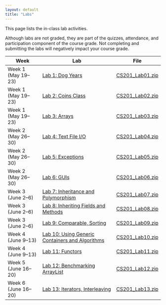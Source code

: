 ```yaml
---
layout: default
title: "Labs"
---
```


This page lists the in-class lab activities.

Although labs are not graded, they are part of the quizzes, attendance,
and participation component of the course grade.  Not completing
and submitting the labs will negatively impact your course grade.

Week | Lab | File
---- | --- | ----
Week 1 (May 19&ndash;23) | [Lab 1: Dog Years](lab01.html) | [CS201\_Lab01.zip](CS201_Lab01.zip)
Week 1 (May 19&ndash;23) | [Lab 2: Coins Class](lab02.html) | [CS201\_Lab02.zip](CS201_Lab02.zip)
Week 1 (May 19&ndash;23) | [Lab 3: Arrays](lab03.html) | [CS201\_Lab03.zip](CS201_Lab03.zip)
Week 2 (May 26&ndash;30) | [Lab 4: Text File I/O](lab04.html) | [CS201\_Lab04.zip](CS201_Lab04.zip)
Week 2 (May 26&ndash;30) | [Lab 5: Exceptions](lab05.html) | [CS201\_Lab05.zip](CS201_Lab05.zip)
Week 2 (May 26&ndash;30) | [Lab 6: GUIs](lab06.html) | [CS201\_Lab06.zip](CS201_Lab06.zip)
Week 3 (June 2&ndash;6) | [Lab 7: Inheritance and Polymorphism](lab07.html) | [CS201\_Lab07.zip](CS201_Lab07.zip)
Week 3 (June 2&ndash;6) | [Lab 8: Inheriting Fields and Methods](lab08.html) | [CS201\_Lab08.zip](CS201_Lab08.zip)
Week 3 (June 2&ndash;6) | [Lab 9: Comparable, Sorting](lab09.html) | [CS201\_Lab09.zip](CS201_Lab09.zip)
Week 4 (June 9&ndash;13) | [Lab 10: Using Generic Containers and Algorithms](lab10.html) | [CS201\_Lab10.zip](CS201_Lab10.zip)
Week 4 (June 9&ndash;13) | [Lab 11: Functors](lab11.html) | [CS201\_Lab11.zip](CS201_Lab11.zip)
Week 5 (June 16&ndash;20) | [Lab 12: Benchmarking ArrayList](lab12.html) | [CS201\_Lab12.zip](CS201_Lab12.zip)
Week 6 (June 16&ndash;20) | [Lab 13: Iterators, Interleaving](lab13.html) | [CS201\_Lab13.zip](CS201_Lab13.zip)

<!--
> <table>
> <col width="13%" />
> <col width="50%" />
> <col width="35%" />
> <thead>
> <tr class="header">
> <th align="left">Date</th>
> <th align="left">Lab</th>
> <th align="left">File</th>
> </tr>
> </thead>
> <tbody>
> <tr class="odd">
> <td align="left">Aug 28</td>
> <td align="left"><a href="lab01.html">Lab 1: Dog Years</a></td>
> <td align="left"><a href="CS201_Lab01.zip">CS201_Lab01.zip</a></td>
> </tr>
> <tr class="even">
> <td align="left">Aug 30</td>
> <td align="left"><a href="lab02.html">Lab 2: Coins class</a></td>
> <td align="left"><a href="CS201_Lab02.zip">CS201_Lab02.zip</a></td>
> </tr>
> <tr class="odd">
> <td align="left">Sep 4</td>
> <td align="left"><a href="lab03.html">Lab 3: Arrays</a></td>
> <td align="left"><a href="CS201_Lab03.zip">CS201_Lab03.zip</a></td>
> </tr>
> <tr class="even">
> <td align="left">Sep 6</td>
> <td align="left"><a href="lab04.html">Lab 4: Text File I/O</a></td>
> <td align="left"><a href="CS201_Lab04.zip">CS201_Lab04.zip</a></td>
> </tr>
> <tr class="odd">
> <td align="left">Sep 11</td>
> <td align="left"><a href="lab05.html">Lab 5: Exceptions</a></td>
> <td align="left"><a href="CS201_Lab05.zip">CS201_Lab05.zip</a></td>
> </tr>
> <tr class="even">
> <td align="left">Sep 13</td>
> <td align="left"><a href="lab06.html">Lab 6: Tic Tac Toe GUI</a></td>
> <td align="left"><a href="CS201_Lab06.zip">CS201_Lab06.zip</a></td>
> </tr>
> <tr class="odd">
> <td align="left">Sep 18</td>
> <td align="left"><a href="lab07.html">Lab 7: Inheritance and Polymorphism</a></td>
> <td align="left"><a href="CS201_Lab07.zip">CS201_Lab07.zip</a></td>
> </tr>
> <tr class="even">
> <td align="left">Sep 20</td>
> <td align="left"><a href="lab08.html">Lab 8: Inheriting Fields and Methods</a></td>
> <td align="left"><a href="CS201_Lab08.zip">CS201_Lab08.zip</a></td>
> </tr>
> <tr class="odd">
> <td align="left">Sep 25</td>
> <td align="left"><a href="lab09.html">Lab 9: Comparable, Sorting</a></td>
> <td align="left"><a href="CS201_Lab09.zip">CS201_Lab09.zip</a></td>
> </tr>
> <tr class="even">
> <td align="left">Sep 27</td>
> <td align="left"><a href="lab10.html">Lab 10: Using Generic Containers and Algorithms</a></td>
> <td align="left"><a href="CS201_Lab10.zip">CS201_Lab10.zip</a></td>
> </tr>
> <tr class="odd">
> <td align="left">Oct 4</td>
> <td align="left"><a href="lab11.html">Lab 11: Functors</a></td>
> <td align="left"><a href="CS201_Lab11.zip">CS201_Lab11.zip</a></td>
> </tr>
> <tr class="even">
> <td align="left">Oct 9</td>
> <td align="left"><a href="lab12.html">Lab 12: Benchmarking ArrayList</a></td>
> <td align="left"><a href="CS201_Lab12.zip">CS201_Lab12.zip</a></td>
> </tr>
> <tr class="odd">
> <td align="left">Oct 16</td>
> <td align="left"><a href="lab13.html">Lab 13: Iterators, Interleaving, and Merging</a></td>
> <td align="left"><a href="CS201_Lab13.zip">CS201_Lab13.zip</a></td>
> </tr>
> <tr class="even">
> <td align="left">Oct 18</td>
> <td align="left"><a href="lab14.html">Lab 14: Generic Algorithms</a></td>
> <td align="left"><a href="CS201_Lab14.zip">CS201_Lab14.zip</a></td>
> </tr>
> <tr class="odd">
> <td align="left">Oct 23</td>
> <td align="left"><a href="lab15.html">Lab 15: List Reversal</a></td>
> <td align="left"><a href="CS201_Lab15.zip">CS201_Lab15.zip</a></td>
> </tr>
> <tr class="even">
> <td align="left">Oct 25</td>
> <td align="left"><a href="lab16.html">Lab 16: Parallel Estimation of π</a></td>
> <td align="left"><a href="CS201_Lab16.zip">CS201_Lab16.zip</a></td>
> </tr>
> <tr class="odd">
> <td align="left">Oct 30</td>
> <td align="left"><a href="lab17.html">Lab 17: Palindromes</a></td>
> <td align="left"><a href="CS201_Lab17.zip">CS201_Lab17.zip</a></td>
> </tr>
> <tr class="even">
> <td align="left">Nov 6</td>
> <td align="left"><a href="lab18.html">Lab 18: Word Count</a></td>
> <td align="left"><a href="CS201_Lab18.zip">CS201_Lab18.zip</a></td>
> </tr>
> <tr class="odd">
> <td align="left">Nov 8</td>
> <td align="left"><a href="lab19.html">Lab 19: Recursion</a></td>
> <td align="left"><a href="CS201_Lab19.zip">CS201_Lab19.zip</a></td>
> </tr>
> <tr class="even">
> <td align="left">Nov 13</td>
> <td align="left"><a href="lab20.html">Lab 20: Advanced Recursion</a></td>
> <td align="left"><a href="CS201_Lab20.zip">CS201_Lab20.zip</a></td>
> </tr>
> <tr class="odd">
> <td align="left">Nov 15</td>
> <td align="left"><a href="lab21.html">Lab 21: Proof By Induction</a></td>
> <td align="left">n/a</td>
> </tr>
> <tr class="even">
> <td align="left">Nov 20</td>
> <td align="left"><a href="lab22.html">Lab 22: Binomial Coefficient</a></td>
> <td align="left"><a href="CS201_Lab22.zip">CS201_Lab22.zip</a></td>
> </tr>
> <tr class="odd">
> <td align="left">Dec 4</td>
> <td align="left"><a href="lab23.html">Lab 23: Shell Sort</a></td>
> <td align="left"><a href="CS201_Lab23.zip">CS201_Lab23.zip</a></td>
> </tr>
> </tbody>
> </table>
>
-->
